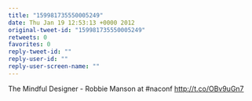 ```yaml
---
title: "159981735550005249"
date: Thu Jan 19 12:53:13 +0000 2012
original-tweet-id: "159981735550005249"
retweets: 0
favorites: 0
reply-tweet-id: ""
reply-user-id: ""
reply-user-screen-name: ""
---
```

The Mindful Designer - Robbie Manson at #naconf http://t.co/OBv9uGn7

